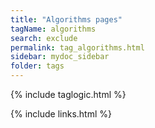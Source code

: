 ```yaml
---
title: "Algorithms pages"
tagName: algorithms
search: exclude
permalink: tag_algorithms.html
sidebar: mydoc_sidebar
folder: tags
---
```

{% include taglogic.html %}

{% include links.html %}
